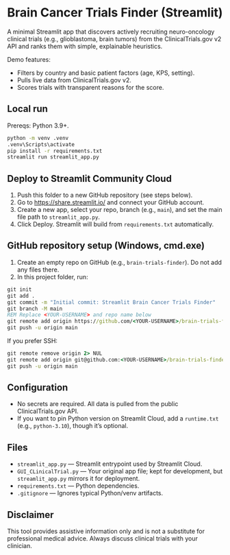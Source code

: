 # Brain Cancer Trials Finder (Streamlit)

A minimal Streamlit app that discovers actively recruiting neuro-oncology clinical trials (e.g., glioblastoma, brain tumors) from the ClinicalTrials.gov v2 API and ranks them with simple, explainable heuristics.

Demo features:
- Filters by country and basic patient factors (age, KPS, setting).
- Pulls live data from ClinicalTrials.gov v2.
- Scores trials with transparent reasons for the score.

## Local run

Prereqs: Python 3.9+.

```bash
python -m venv .venv
.venv\Scripts\activate
pip install -r requirements.txt
streamlit run streamlit_app.py
```

## Deploy to Streamlit Community Cloud

1) Push this folder to a new GitHub repository (see steps below).
2) Go to https://share.streamlit.io/ and connect your GitHub account.
3) Create a new app, select your repo, branch (e.g., `main`), and set the main file path to `streamlit_app.py`.
4) Click Deploy. Streamlit will build from `requirements.txt` automatically.

## GitHub repository setup (Windows, cmd.exe)

1) Create an empty repo on GitHub (e.g., `brain-trials-finder`). Do not add any files there.
2) In this project folder, run:

```bat
git init
git add .
git commit -m "Initial commit: Streamlit Brain Cancer Trials Finder"
git branch -M main
REM Replace <YOUR-USERNAME> and repo name below
git remote add origin https://github.com/<YOUR-USERNAME>/brain-trials-finder.git
git push -u origin main
```

If you prefer SSH:

```bat
git remote remove origin 2> NUL
git remote add origin git@github.com:<YOUR-USERNAME>/brain-trials-finder.git
git push -u origin main
```

## Configuration

- No secrets are required. All data is pulled from the public ClinicalTrials.gov API.
- If you want to pin Python version on Streamlit Cloud, add a `runtime.txt` (e.g., `python-3.10`), though it’s optional.

## Files

- `streamlit_app.py` — Streamlit entrypoint used by Streamlit Cloud.
- `GUI_CLinicalTrial.py` — Your original app file; kept for development, but `streamlit_app.py` mirrors it for deployment.
- `requirements.txt` — Python dependencies.
- `.gitignore` — Ignores typical Python/venv artifacts.

## Disclaimer

This tool provides assistive information only and is not a substitute for professional medical advice. Always discuss clinical trials with your clinician.
